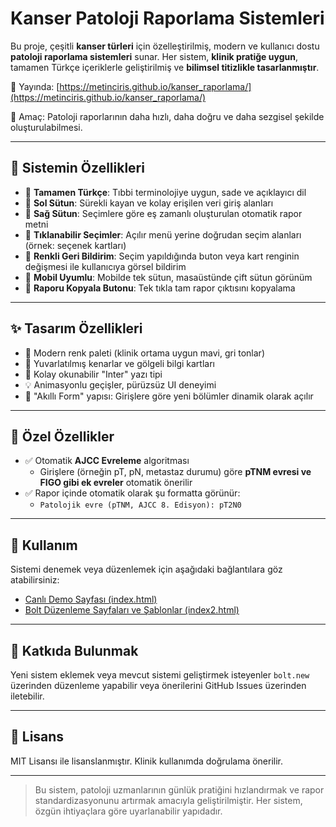 # Kanser Patoloji Raporlama Sistemleri

Bu proje, çeşitli **kanser türleri** için özelleştirilmiş, modern ve kullanıcı dostu **patoloji raporlama sistemleri** sunar. Her sistem, **klinik pratiğe uygun**, tamamen Türkçe içeriklerle geliştirilmiş ve **bilimsel titizlikle tasarlanmıştır**.

📍 Yayında: [https://metinciris.github.io/kanser_raporlama/](https://metinciris.github.io/kanser_raporlama/)

🎯 Amaç: Patoloji raporlarının daha hızlı, daha doğru ve daha sezgisel şekilde oluşturulabilmesi.

---

## 🔧 Sistemin Özellikleri

- 🔹 **Tamamen Türkçe**: Tıbbi terminolojiye uygun, sade ve açıklayıcı dil
- 🔹 **Sol Sütun**: Sürekli kayan ve kolay erişilen veri giriş alanları
- 🔹 **Sağ Sütun**: Seçimlere göre eş zamanlı oluşturulan otomatik rapor metni
- 🔹 **Tıklanabilir Seçimler**: Açılır menü yerine doğrudan seçim alanları (örnek: seçenek kartları)
- 🔹 **Renkli Geri Bildirim**: Seçim yapıldığında buton veya kart renginin değişmesi ile kullanıcıya görsel bildirim
- 🔹 **Mobil Uyumlu**: Mobilde tek sütun, masaüstünde çift sütun görünüm
- 🔹 **Raporu Kopyala Butonu**: Tek tıkla tam rapor çıktısını kopyalama

---

## ✨ Tasarım Özellikleri

- 🎨 Modern renk paleti (klinik ortama uygun mavi, gri tonlar)
- 📐 Yuvarlatılmış kenarlar ve gölgeli bilgi kartları
- 📝 Kolay okunabilir "Inter" yazı tipi
- 💡 Animasyonlu geçişler, pürüzsüz UI deneyimi
- 🧠 "Akıllı Form" yapısı: Girişlere göre yeni bölümler dinamik olarak açılır

---

## 🧪 Özel Özellikler

- ✅ Otomatik **AJCC Evreleme** algoritması
  - Girişlere (örneğin pT, pN, metastaz durumu) göre **pTNM evresi ve FIGO gibi ek evreler** otomatik önerilir
- ✅ Rapor içinde otomatik olarak şu formatta görünür:
  - `Patolojik evre (pTNM, AJCC 8. Edisyon): pT2N0`

---

## 📂 Kullanım

Sistemi denemek veya düzenlemek için aşağıdaki bağlantılara göz atabilirsiniz:

- [Canlı Demo Sayfası (index.html)](https://metinciris.github.io/kanser_raporlama/)
- [Bolt Düzenleme Sayfaları ve Şablonlar (index2.html)](https://metinciris.github.io/kanser_raporlama/index2.html)

---

## 🚀 Katkıda Bulunmak

Yeni sistem eklemek veya mevcut sistemi geliştirmek isteyenler `bolt.new` üzerinden düzenleme yapabilir veya önerilerini GitHub Issues üzerinden iletebilir.

---

## 🔗 Lisans

MIT Lisansı ile lisanslanmıştır. Klinik kullanımda doğrulama önerilir.

---

> Bu sistem, patoloji uzmanlarının günlük pratiğini hızlandırmak ve rapor standardizasyonunu artırmak amacıyla geliştirilmiştir. Her sistem, özgün ihtiyaçlara göre uyarlanabilir yapıdadır.
